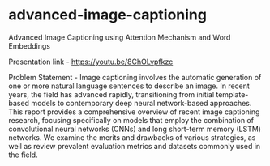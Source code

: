 # advanced-image-captioning
Advanced Image Captioning using Attention Mechanism and Word Embeddings

Presentation link - https://youtu.be/8ChOLvpfkzc

Problem Statement -
Image captioning involves the automatic generation of one or more natural language sentences to describe an image. In recent years, the field has advanced rapidly, transitioning from initial template-based models to contemporary deep neural network-based approaches. This report provides a comprehensive overview of recent image captioning research, focusing specifically on models that employ the combination of convolutional neural networks (CNNs) and long short-term memory (LSTM) networks. We examine the merits and drawbacks of various strategies, as well as review prevalent evaluation metrics and datasets commonly used in the field.


